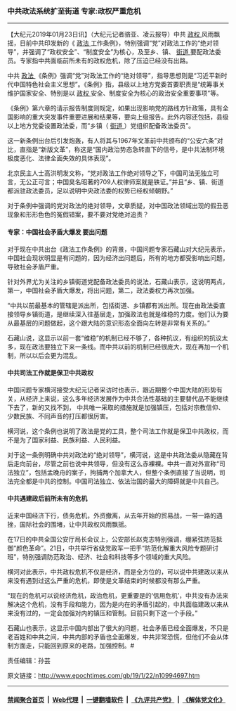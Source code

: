 ### 中共政法系统扩至街道 专家:政权严重危机
------------------------

<p>
 【大纪元2019年01月23日讯】（大纪元记者骆亚、凌云报导）中共
 <a href="http://www.epochtimes.com/gb/tag/%E6%94%BF%E6%9D%83.html">
  政权
 </a>
 风雨飘摇，日前中共印发新的《
 <a href="http://www.epochtimes.com/gb/tag/%E6%94%BF%E6%B3%95.html">
  政法
 </a>
 工作条例》，特别强调“党”对政法工作的“绝对领导”，并强调了“政权安全”、“制度安全”为核心，及至乡、镇、
 <a href="http://www.epochtimes.com/gb/tag/%E8%A1%97%E9%81%93.html">
  街道
 </a>
 要配政法委员。专家指中共面临前所未有的政权危机，除了压迫已经没有出路。
</p>
<p>
 中共
 <a href="http://www.epochtimes.com/gb/tag/%E6%94%BF%E6%B3%95.html">
  政法
 </a>
 《条例》强调“党”对政法工作的“绝对领导”，指导思想则是“习近平新时代中国特色社会主义思想”。《条例》指，县级以上地方党委首要职责是“统筹事关维护国家安全、特别是以
 <a href="http://www.epochtimes.com/gb/tag/%E6%94%BF%E6%9D%83.html">
  政权
 </a>
 安全、制度安全为核心的政治安全重要事项”等。
</p>
<p>
 《条例》第六章的请示报告制度则规定，如果出现影响党的路线方针政策，具有全国影响的重大突发事件重要进展和结果等，要向上级报告。此外内容还包括，县级以上地方党委设置政法委，而“乡镇（
 <a href="http://www.epochtimes.com/gb/tag/%E8%A1%97%E9%81%93.html">
  街道
 </a>
 ）党组织配备政法委员”。
</p>
<p>
 这一新条例出台后引发炮轰，有人将其与1967年文革前中共颁布的“公安六条”对比，直指是“新版文革”，称这是“国内政治势态急转直下的信号，是中共法制环境极度恶化、法律全面失效的具体表现”。
</p>
<p>
 北京民主人士高洪明发文称，“党对政法工作绝对领导之下，中国司法无独立可言，无公正可言；中国臭名昭著的709人权律师案就是铁证。”并且“乡、镇、街道都派驻政法委员，足以说明中央政法委的权势已经权倾朝野。”
</p>
<p>
 对于条例中强调的党对政法的绝对领导，文章质疑，对中国政法领域出现的假丑恶现象和形形色色的冤假错案，要不要对党绝对追责？
</p>
<h4>
 专家：中国社会矛盾大爆发 要出问题
</h4>
<p>
 对于现在中共出台《政法工作条例》的背景，中国问题专家石藏山对大纪元表示，中国社会现状明显是有问题的，因为经济出问题后，所有的地方都受影响出问题，导致社会矛盾严重。
</p>
<p>
 针对外界尤为关注的乡镇街道党配备政法委员的说法，石藏山表示，这说明两点，第一，中国社会矛盾大爆发，将出问题，第二，政法委权力再次加强。
</p>
<p>
 “中共以前最基本的管辖是派出所，包括街道、乡镇都有派出所。现在由政法委直接领导乡镇街道，是继续深入往基层走，加强政法也就是维稳的力度。他们认为要从最基层的问题做起，这个跟大陆的意识形态全面向左转是非常有关系的。”
</p>
<p>
 石藏山说，这显示以前一套“维稳”的机制已经不够了，各种抗议，有组织的抗议太多，现在政法要独立下来一条线。而中共以前的机制已经很庞大，现在再加一个机制，所以以后会更为混乱。
</p>
<h4>
 中共司法工作就是保卫中共政权
</h4>
<p>
 中国问题专家横河接受大纪元记者采访时也表示，跟近期整个中国大陆的形势有关，从经济上来说，这么多年经济发展作为中共合法性基础的主要替代品不能继续下去了，新的又找不到， 中共唯一采取的措施就是加强镇压，包括对宗教信仰、少数民族、不同声音的打压都很厉害。
</p>
<p>
 横河说，这个条例也说明了政法是党的工具，整个司法工作就是保卫中共政权，而不是为了国家利益、民族利益、人民利益。
</p>
<p>
 对于这一条例明确中共对政法的“绝对领导”，横河说，这是中共政法委从隐藏在背后走向前台，尽管之前也说中共领导，但没有这么赤裸裸。中共一直对外宣称“司法独立”，包括孟晚舟的案子，拘捕两个加拿大人，但整个条例直接了当说明，司法完全都是中共的控制。中国司法独立、依法治国的最大的障碍就是中共自己。
</p>
<h4>
 中共遇建政后前所未有的危机
</h4>
<p>
 近来中国经济下行，债务危机，外资撤离，从去年开始的贸易战，一带一路的遇挫，国际社会的围堵，让中共政权风雨飘摇。
</p>
<p>
 在17日的中共全国公安厅局长会议上，公安部长赵克志特别强调，绷紧弦防范抵御“颜色革命”。21日，中共举行省级党政军一把手“防范化解重大风险专题研讨班”，特别强调防范政治、经济、社会和科技等多个领域的重大风险。
</p>
<p>
 横河对此表示，中共政权危机不仅是经济，而是全方位的，可以说中共建政以来从来没有遇到过这么严重的危机，即使是文革结束的时候都没有那么严重。
</p>
<p>
 “现在的危机可以说经济危机，政治危机，更重要是的‘信用危机’，中共没有办法来解决这个危机，没有手段和能力，因为是内在的矛盾引起的，中共面临建政以来从来没有过的，一定会加强对内的镇压和管制。目前只剩下这一个手段。”
</p>
<p>
 石藏山也表示，这显示中国内部出了很大的问题，社会矛盾已经全面爆发，不只是老百姓和中共之间，中共内部的矛盾也全面爆发，中共非常恐慌，但他们不会从体制方面走，只能回到原来的老路，加强控制。#
</p>
<p>
 责任编辑：孙芸
</p>

原文链接：http://www.epochtimes.com/gb/19/1/22/n10994697.htm


------------------------
#### [禁闻聚合首页](https://github.com/gfw-breaker/banned-news/blob/master/README.md) &nbsp;|&nbsp; [Web代理](https://github.com/gfw-breaker/open-proxy/blob/master/README.md) &nbsp;|&nbsp; [一键翻墙软件](https://github.com/gfw-breaker/nogfw/blob/master/README.md) &nbsp;|&nbsp; [《九评共产党》](https://github.com/gfw-breaker/9ping.md/blob/master/README.md#九评之一评共产党是什么) &nbsp;|&nbsp; [《解体党文化》](https://github.com/gfw-breaker/jtdwh.md/blob/master/README.md#绪论)